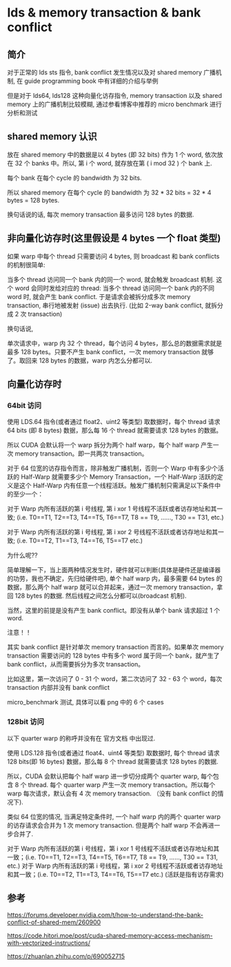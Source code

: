 # lds & memory transaction & bank conflict 

## 简介

对于正常的 lds sts 指令, bank conflict 发生情况以及对 shared memory 广播机制, 在 guide programming book 中有详细的介绍与举例

但是对于 lds64, lds128 这种向量化访存指令, memory transaction 以及 shared memory 上的广播机制比较模糊,
通过参看博客中推荐的 micro benchmark 进行分析和测试

## shared memory 认识

放在 shared memory 中的数据是以 4 bytes (即 32 bits) 作为 1 个 word, 依次放在 32 个 banks 中。所以, 第 i 个 word, 就存放在第 ( i mod 32 ) 个 bank 上.

每个 bank 在每个 cycle 的 bandwidth 为 32 bits.

所以 shared memory 在每个 cycle 的 bandwidth 为 32 * 32 bits = 32 * 4 bytes = 128 bytes.

换句话说的话, 每次 memory transaction 最多访问 128 bytes 的数据.


## 非向量化访存时(这里假设是 4 bytes 一个 float 类型)

如果 warp 中每个 thread 只需要访问 4 bytes, 则 broadcast 和 bank conflicts 的机制很简单:

当多个 thread 访问同一个 bank 内的同一个 word, 就会触发 broadcast 机制. 这个 word 会同时发给对应的 thread:
当多个 thread 访问同一个 bank 内的不同 word 时, 就会产生 bank conflict. 于是请求会被拆分成多次 memory transaction, 串行地被发射 (issue) 出去执行. (比如 2-way bank conflict, 就拆分成 2 次 transaction)

换句话说, 

单次请求中，warp 内 32 个 thread，每个访问 4 bytes，那么总的数据需求就是最多 128 bytes。只要不产生 bank conflict，一次 memory transaction 就够了。取回来 128 bytes 的数据，warp 内怎么分都可以.

## 向量化访存时

### 64bit 访问

使用 LDS.64 指令(或者通过 float2、uint2 等类型) 取数据时，每个 thread 请求 64 bits (即 8 bytes) 数据，那么每 16 个 thread 就需要请求 128 bytes 的数据。

所以 CUDA 会默认将一个 warp 拆分为两个 half warp，每个 half warp 产生一次 memory transaction。即一共两次 transaction。

对于 64 位宽的访存指令而言，除非触发广播机制，否则一个 Warp 中有多少个活跃的 Half-Warp 就需要多少个 Memory Transaction，一个 Half-Warp 活跃的定义是这个 Half-Warp 内有任意一个线程活跃。触发广播机制只需满足以下条件中的至少一个：

对于 Warp 内所有活跃的第 i 号线程, 第 i xor 1 号线程不活跃或者访存地址和其一致;
(i.e. T0==T1, T2==T3, T4==T5, T6==T7, T8 == T9, ......, T30 == T31, etc.)

对于 Warp 内所有活跃的第 i 号线程, 第 i xor 2 号线程不活跃或者访存地址和其一致;
(i.e. T0==T2, T1==T3, T4==T6, T5==T7 etc.)

为什么呢?? 

简单理解一下，当上面两种情况发生时，硬件就可以判断(具体是硬件还是编译器的功劳，我也不确定，先归给硬件吧), 单个 half warp 内，最多需要 64 bytes 的数据，那么两个 half warp 就可以合并起来，通过一次 memory transaction，拿回 128 bytes 的数据. 然后线程之间怎么分都可以(broadcast 机制).

当然，这里的前提是没有产生 bank conflict。即没有从单个 bank 请求超过 1 个 word. 


注意！！

其实 bank conflict 是针对单次 memory transaction 而言的。如果单次 memory transaction 需要访问的 128 bytes 中有多个 word 属于同一个 bank，就产生了 bank conflict，从而需要拆分为多次 transaction。

比如这里，第一次访问了 0 - 31 个 word，第二次访问了 32 - 63 个 word，每次 transaction 内部并没有 bank conflict



micro_benchmark 测试, 具体可以看 png 中的 6 个 cases

### 128bit 访问

以下 quarter warp 的称呼并没有在 官方文档 中出现过.

使用 LDS.128 指令(或者通过 float4、uint4 等类型) 取数据时, 每个 thread 请求 128 bits(即 16 bytes) 数据，那么每 8 个 thread 就需要请求 128 bytes 的数据. 

所以，CUDA 会默认把每个 half warp 进一步切分成两个 quarter warp, 每个包含 8 个 thread. 每个 quarter warp 产生一次 memory transaction。所以每个 warp 每次请求，默认会有 4 次 memory transaction. （没有 bank conflict 的情况下).


类似 64 位宽的情况, 当满足特定条件时, 一个 half warp 内的两个 quarter warp 的访存请求会合并为 1 次 memory transaction. 但是两个 half warp 不会再进一步合并了.


对于 Warp 内所有活跃的第 i 号线程，第 i xor 1 号线程不活跃或者访存地址和其一致；(i.e. T0==T1, T2==T3, T4==T5, T6==T7, T8 == T9, ......, T30 == T31, etc.)
对于 Warp 内所有活跃的第 i 号线程，第 i xor 2 号线程不活跃或者访存地址和其一致；(i.e. T0==T2, T1==T3, T4==T6, T5==T7 etc.)
(活跃是指有访存需求)



## 参考

https://forums.developer.nvidia.com/t/how-to-understand-the-bank-conflict-of-shared-mem/260900

https://code.hitori.moe/post/cuda-shared-memory-access-mechanism-with-vectorized-instructions/

https://zhuanlan.zhihu.com/p/690052715
